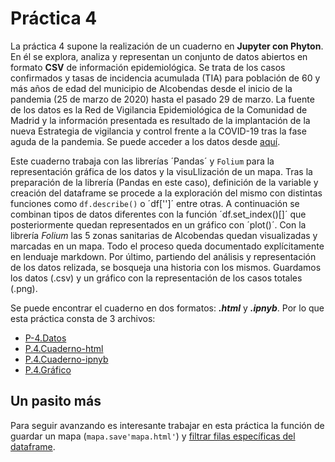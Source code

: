 # Práctica 4 

La práctica 4 supone la realización de un cuaderno en **Jupyter con Phyton**. En él se explora, analiza y representan un conjunto de datos abiertos en formato **CSV** de información epidemiológica. Se trata de los casos confirmados y tasas de incidencia acumulada (TIA) para población de 60 y más años de edad del municipio de Alcobendas desde el inicio de la pandemia (25 de marzo de 2020) hasta el pasado 29 de marzo. La fuente de los datos es la Red de Vigilancia Epidemiológica de la Comunidad de Madrid y la información presentada es resultado de la implantación de la nueva Estrategia de vigilancia y control frente a la COVID-19 tras la fase aguda de la pandemia. Se puede acceder a los datos desde [aquí](https://datos.gob.es/es/catalogo/l01280066-covid-19-poblacion-de-mas-de-60-anos-municipio-de-alcobendas).

Este cuaderno trabaja con las librerías ´Pandas´ y `Folium` para la representación gráfica de los datos y la visuLlización de un mapa. Tras la preparación de la librería (Pandas en este caso), definición de la variable y creación del dataframe se procede a la exploración del mismo con distintas funciones como `df.describe()` o ´df['']´ entre otras. A continuación se combinan tipos de datos diferentes con la función ´df.set_index()[]´ que posteriormente quedan representados en un gráfico con ´plot()´. Con la librería *Folium* las 5 zonas sanitarias de Alcobendas quedan visualizadas y marcadas en un mapa. Todo el proceso queda documentado explícitamente en lenduaje markdown. Por último, partiendo del análisis y representación de los datos relizada, se bosqueja una historia con los mismos. Guardamos los datos (.csv) y un gráfico con la representación de los casos totales (.png).

Se puede encontrar el cuaderno en dos formatos: ***.html*** y ***.ipnyb***. Por lo que esta práctica consta de 3 archivos: 
- [P-4.Datos](practica-4.csv)
- [P.4.Cuaderno-html](python-csv-covid19-pandas.html)
- [P.4.Cuaderno-ipnyb](python-csv-covid19-pandas.ipnyb)
- [P.4.Gráfico](practica-4-grafico.png)


## Un pasito más 
Para seguir avanzando es interesante trabajar en esta práctica la función de guardar un mapa (`mapa.save'mapa.html'`) y [filtrar filas específicas del dataframe](https://pandas.pydata.org/docs/getting_started/intro_tutorials/03_subset_data.html). 
